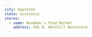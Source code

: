 ```yaml
---
city: Appleton
state: wisconsin
stores:
  - name: Woodman's Food Market
    address: 595 N. Westhill Boulevard
---
```

